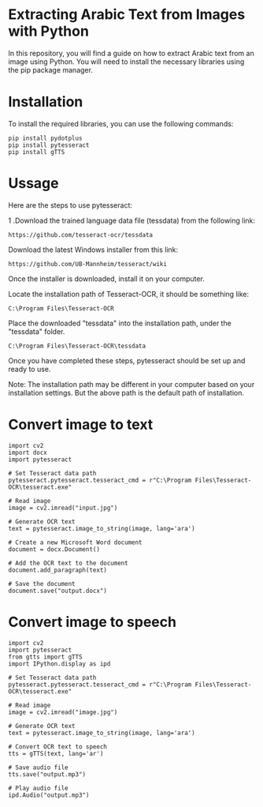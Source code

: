 # Extracting Arabic Text from Images with Python

In this repository, you will find a guide on how to extract Arabic text from an image using Python. You will need to install the necessary libraries using the pip package manager.

# Installation

To install the required libraries, you can use the following commands:
```
pip install pydotplus
pip install pytesseract
pip install gTTS
```

# Ussage

Here are the steps to use pytesseract:

1 .Download the trained language data file (tessdata) from the following link:
```
https://github.com/tesseract-ocr/tessdata
```
Download the latest Windows installer from this link:
```
https://github.com/UB-Mannheim/tesseract/wiki
```
Once the installer is downloaded, install it on your computer.

Locate the installation path of Tesseract-OCR, it should be something like:

```
C:\Program Files\Tesseract-OCR
```
Place the downloaded "tessdata" into the installation path, under the "tessdata" folder.
```
C:\Program Files\Tesseract-OCR\tessdata
```
Once you have completed these steps, pytesseract should be set up and ready to use.

Note: The installation path may be different in your computer based on your installation settings. But the above path is the default path of installation.






# Convert image to text

```
import cv2
import docx
import pytesseract

# Set Tesseract data path
pytesseract.pytesseract.tesseract_cmd = r"C:\Program Files\Tesseract-OCR\tesseract.exe"

# Read image
image = cv2.imread("input.jpg")

# Generate OCR text
text = pytesseract.image_to_string(image, lang='ara')

# Create a new Microsoft Word document
document = docx.Document()

# Add the OCR text to the document
document.add_paragraph(text)

# Save the document
document.save("output.docx")
```



# Convert image to speech
```
import cv2
import pytesseract
from gtts import gTTS
import IPython.display as ipd

# Set Tesseract data path
pytesseract.pytesseract.tesseract_cmd = r"C:\Program Files\Tesseract-OCR\tesseract.exe"

# Read image
image = cv2.imread("image.jpg")

# Generate OCR text
text = pytesseract.image_to_string(image, lang='ara')

# Convert OCR text to speech
tts = gTTS(text, lang='ar')

# Save audio file
tts.save("output.mp3")

# Play audio file
ipd.Audio("output.mp3")
```

